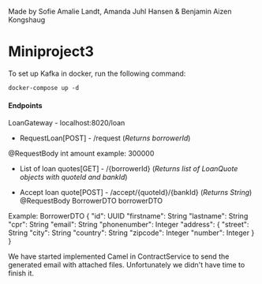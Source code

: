 Made by Sofie Amalie Landt, Amanda Juhl Hansen & Benjamin Aizen Kongshaug

# Miniproject3

To set up Kafka in docker, run the following command:
```
docker-compose up -d
```

#### Endpoints

LoanGateway - localhost:8020/loan

* RequestLoan[POST] - /request (<i>Returns borrowerId</i>)

@RequestBody int amount
example: 300000

* List of loan quotes[GET] - /{borrowerId} (<i>Returns list of LoanQuote objects with quoteId and bankId</i>)

* Accept loan quote[POST] - /accept/{quoteId}/{bankId} (<i>Returns String</i>)
@RequestBody BorrowerDTO borrowerDTO

Example: BorrowerDTO {
"id": UUID
"firstname": String
"lastname": String
"cpr": String
"email": String
"phonenumber": Integer
"address": {
  "street": String
  "city": String
  "country": String
  "zipcode": Integer
  "number": Integer
}
}
 
We have started implemented Camel in ContractService to send the generated email with attached files. Unfortunately we didn't have time to finish it. 








